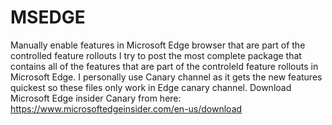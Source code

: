 # MSEDGE
Manually enable features in Microsoft Edge browser that are part of the controlled feature rollouts
I try to post the most complete package that contains all of the features that are part of the controleld feature rollouts in Microsoft Edge.
I personally use Canary channel as it gets the new features quickest so these files only work in Edge canary channel.
Download Microsoft Edge insider Canary from here: https://www.microsoftedgeinsider.com/en-us/download
